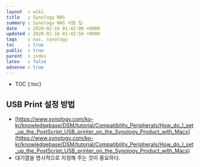 ```yaml
---
layout  : wiki
title   : Synology NAS
summary : Synology NAS 사용 팁
date    : 2020-02-16 01:42:00 +0900
updated : 2020-02-16 01:42:56 +0900
tags    : nas, synology
toc     : true
public  : true
parent  : index
latex   : false
adsense : true
---
```

* TOC
{:toc}

## USB Print 설정 방법

* [https://www.synology.com/ko-kr/knowledgebase/DSM/tutorial/Compatibility_Peripherals/How_do_I_set_up_the_PostScript_USB_printer_on_the_Synology_Product_with_Macs](https://www.synology.com/ko-kr/knowledgebase/DSM/tutorial/Compatibility_Peripherals/How_do_I_set_up_the_PostScript_USB_printer_on_the_Synology_Product_with_Macs)
* 대기열을 명시적으로 지정해 주는 것이 중요하다.

